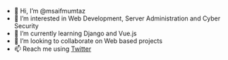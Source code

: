 - 👋 Hi, I’m @msaifmumtaz
- 👀 I’m interested in Web Development, Server Administration and Cyber Security
- 🌱 I’m currently learning Django and Vue.js
- 💞️ I’m looking to collaborate on Web based projects
- 📫 Reach me using [Twitter](https://twitter.com/msaifmumtaz)
